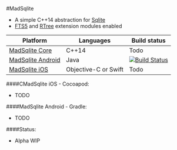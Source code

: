
#MadSqlite 

 * A simple C++14 abstraction for [Sqlite](https://www.sqlite.org/)
 * [FTS5](https://sqlite.org/fts5.html) and [RTree](https://www.sqlite.org/rtree.html) extension modules enabled

| Platform                                      | Languages                                | Build status                                   |
| --------------------------------------------- | ---------------------------------------- | ---------------------------------------------- |
| [MadSqlite Core](madsqlite)                   | C++14                                    | Todo                                           |
| [MadSqlite Android](android)                  | Java                                     |  [![Build Status](https://travis-ci.org/manimaul/madsqlite.svg?branch=master)](https://travis-ci.org/manimaul/madsqlite)|
| [MadSqlite iOS](ios)                          | Objective-C or Swift                     | Todo                                           |

####CMadSqlite iOS - Cocoapod:
* TODO

####MadSqlite Android - Gradle:
* TODO

####Status:
 * Alpha WIP
